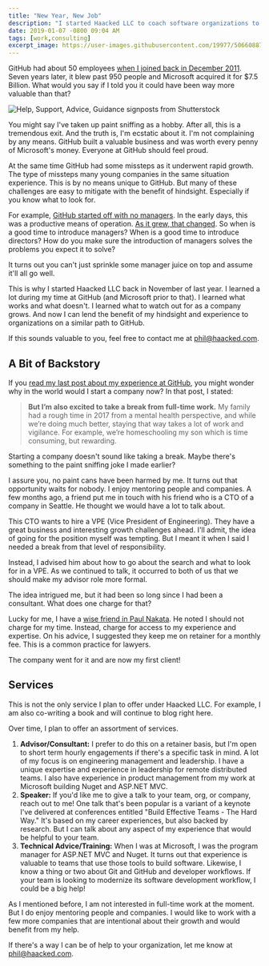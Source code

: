 ```yaml
---
title: "New Year, New Job"
description: "I started Haacked LLC to coach software organizations to be the best version of themselves."
date: 2019-01-07 -0800 09:04 AM
tags: [work,consulting]
excerpt_image: https://user-images.githubusercontent.com/19977/50660887-27bfdc00-0f56-11e9-84ef-87be1bd61416.jpg
---
```


GitHub had about 50 employees [when I joined back in December 2011](https://haacked.com/archive/2011/12/07/hello-github.aspx/). Seven years later, it blew past 950 people and Microsoft acquired it for $7.5 Billion. What would you say if I told you it could have been way more valuable than that?

![Help, Support, Advice, Guidance signposts from Shutterstock](https://user-images.githubusercontent.com/19977/50660887-27bfdc00-0f56-11e9-84ef-87be1bd61416.jpg)

You might say I've taken up paint sniffing as a hobby. After all, this is a tremendous exit. And the truth is, I'm ecstatic about it. I'm not complaining by any means. GitHub built a valuable business and was worth every penny of Microsoft's money. Everyone at GitHub should feel proud.

At the same time GitHub had some missteps as it underwent rapid growth. The type of missteps many young companies in the same situation experience. This is by no means unique to GitHub. But many of these challenges are easy to mitigate with the benefit of hindsight. Especially if you know what to look for.

For example, [GitHub started off with no managers](https://www.fastcompany.com/3020181/inside-githubs-super-lean-management-strategy-and-how-it-drives-innovation). In the early days, this was a productive means of operation. [As it grew, that changed](https://www.theglobeandmail.com/report-on-business/small-business/startups/why-github-finally-abandoned-its-bossless-workplace/article31718152/). So when is a good time to introduce managers? When is a good time to introduce directors? How do you make sure the introduction of managers solves the problems you expect it to solve?

It turns out you can't just sprinkle some manager juice on top and assume it'll all go well.

This is why I started Haacked LLC back in November of last year. I learned a lot during my time at GitHub (and Microsoft prior to that). I learned what works and what doesn't. I learned what to watch out for as a company grows. And now I can lend the benefit of my hindsight and experience to organizations on a similar path to GitHub.

If this sounds valuable to you, feel free to contact me at phil@haacked.com.

## A Bit of Backstory

If you [read my last post about my experience at GitHub](https://haacked.com/archive/2018/12/18/leaving-github/), you might wonder why in the world would I start a company now? In that post, I stated:

> __But I’m also excited to take a break from full-time work.__ My family had a rough time in 2017 from a mental health perspective, and while we’re doing much better, staying that way takes a lot of work and vigilance. For example, we’re homeschooling my son which is time consuming, but rewarding.

Starting a company doesn't sound like taking a break. Maybe there's something to the paint sniffing joke I made earlier?

I assure you, no paint cans have been harmed by me. It turns  out that opportunity waits for nobody. I enjoy mentoring people and companies. A few months ago, a friend put me in touch with his friend who is a CTO of a company in Seattle. He thought we would have a lot to talk about.

This CTO wants to hire a VPE (Vice President of Engineering). They have a great business and interesting growth challenges ahead. I'll admit, the idea of going for the position myself was tempting. But I meant it when I said I needed a break from that level of responsibility.

Instead, I advised him about how to go about the search and what to look for in a VPE. As we continued to talk, it occurred to both of us that we should make my advisor role more formal.

The idea intrigued me, but it had been so long since I had been a consultant. What does one charge for that?

Lucky for me, I have a [wise friend in Paul Nakata](https://twitter.com/paulnakata). He noted I should not charge for my time. Instead, charge for access to my experience and expertise. On his advice, I suggested they keep me on retainer for a monthly fee. This is a common practice for lawyers.

The company went for it and are now my first client!

## Services

This is not the only service I plan to offer under Haacked LLC. For example, I am also co-writing a book and will continue to blog right here.

Over time, I plan to offer an assortment of services.

1. __Advisor/Consultant:__ I prefer to do this on a retainer basis, but I'm open to short term hourly engagements if there's a specific task in mind. A lot of my focus is on engineering management and leadership. I have a unique expertise and experience in leadership for remote distributed teams. I also have experience in product management from my work at Microsoft building Nuget and ASP.NET MVC.
2. __Speaker:__ If you'd like me to give a talk to your team, org, or company, reach out to me! One talk that's been popular is a variant of a keynote I've delivered at conferences entitled "Build Effective Teams - The Hard Way." It's based on my career experiences, but also backed by research. But I can talk about any aspect of my experience that would be helpful to your team.
3. __Technical Advice/Training:__ When I was at Microsoft, I was the program manager for ASP.NET MVC and Nuget. It turns out that experience is valuable to teams that use those tools to build software. Likewise, I know a thing or two about Git and GitHub and developer workflows. If your team is looking to modernize its software development workflow, I could be a big help!

As I mentioned before, I am not interested in full-time work at the moment. But I do enjoy mentoring people and companies. I would like to work with a few more companies that are intentional about their growth and would benefit from my help.

If there's a way I can be of help to your organization, let me know at phil@haacked.com.
